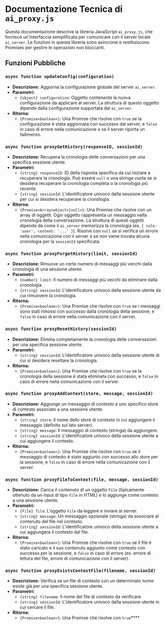 # Documentazione Tecnica di `ai_proxy.js`

Questa documentazione descrive la libreria JavaScript `ai_proxy.js`, che fornisce un'interfaccia semplificata per comunicare con il server locale `ai_server`. Le funzioni in questa libreria sono asincrone e restituiscono Promises per gestire le operazioni non bloccanti.

## Funzioni Pubbliche

### `async function updateConfig(configuration)`

- **Descrizione:** Aggiorna la configurazione globale del server `ai_server`.
- **Parametri:**
  - `{object} configuration`: Oggetto contenente la nuova configurazione da applicare al server. La struttura di questo oggetto dipende dalla configurazione supportata dal `ai_server`.
- **Ritorna:**
  - `{Promise<boolean>}`: Una Promise che risolve con `true` se la configurazione è stata aggiornata con successo dal server, e `false` in caso di errore nella comunicazione o se il server riporta un fallimento.

### `async function proxyGetHistory(responseID, sessionId)`

- **Descrizione:** Recupera la cronologia delle conversazioni per una specifica sessione utente.
- **Parametri:**
  - `{string} responseID`: ID della risposta specifica da cui iniziare a recuperare la cronologia. Può essere `null` o una stringa vuota se si desidera recuperare la cronologia completa o la cronologia più recente.
  - `{string} sessionId`: L'identificatore univoco della sessione utente per cui si desidera recuperare la cronologia.
- **Ritorna:**
  - `{Promise<Array<object>|null>}`: Una Promise che risolve con un array di oggetti. Ogni oggetto rappresenta un messaggio nella cronologia della conversazione. La struttura di questi oggetti dipende da come il `ai_server` memorizza la cronologia (es. `{ role: 'user', content: '...' }`). Risolve con `null` se si verifica un errore nella comunicazione con il server o se non viene trovata alcuna cronologia per la `sessionId` specificata.

### `async function proxyForgetHistory(limit, sessionId)`

- **Descrizione:** Rimuove un certo numero di messaggi più vecchi dalla cronologia di una sessione utente.
- **Parametri:**
  - `{number} limit`: Il numero di messaggi più vecchi da eliminare dalla cronologia.
  - `{string} sessionId`: L'identificatore univoco della sessione utente da cui rimuovere la cronologia.
- **Ritorna:**
  - `{Promise<boolean>}`: Una Promise che risolve con `true` se i messaggi sono stati rimossi con successo dalla cronologia della sessione, e `false` in caso di errore nella comunicazione con il server.

### `async function proxyResetHistory(sessionId)`

- **Descrizione:** Elimina completamente la cronologia delle conversazioni per una specifica sessione utente.
- **Parametri:**
  - `{string} sessionId`: L'identificatore univoco della sessione utente di cui si desidera resettare la cronologia.
- **Ritorna:**
  - `{Promise<boolean>}`: Una Promise che risolve con `true` se la cronologia della sessione è stata eliminata con successo, e `false` in caso di errore nella comunicazione con il server.

### `async function proxyAddContext(store, message, sessionId)`

- **Descrizione:** Aggiunge un messaggio di contesto a uno specifico store di contesto associato a una sessione utente.
- **Parametri:**
  - `{string} store`: Il nome dello store di contesto in cui aggiungere il messaggio (definito sul lato server).
  - `{string} message`: Il messaggio di contesto (stringa) da aggiungere.
  - `{string} sessionId`: L'identificatore univoco della sessione utente a cui aggiungere il contesto.
- **Ritorna:**
  - `{Promise<boolean>}`: Una Promise che risolve con `true` se il messaggio di contesto è stato aggiunto con successo allo store per la sessione, e `false` in caso di errore nella comunicazione con il server.

### `async function proxyFileToContext(file, message, sessionId)`

- **Descrizione:** Carica il contenuto di un oggetto `File` (tipicamente ottenuto da un input di tipo `file` in HTML) e lo aggiunge come contesto a una sessione utente.
- **Parametri:**
  - `{File} file`: L'oggetto `File` da leggere e inviare al server.
  - `{string} message`: Un messaggio opzionale (stringa) da associare al contenuto del file nel contesto.
  - `{string} sessionId`: L'identificatore univoco della sessione utente a cui aggiungere il contesto dal file.
- **Ritorna:**
  - `{Promise<boolean>}`: Una Promise che risolve con `true` se il file è stato caricato e il suo contenuto aggiunto come contesto con successo per la sessione, e `false` in caso di errore (es. errore di lettura del file, errore di comunicazione con il server).

### `async function proxyExistsContextFile(filename, sessionId)`

- **Descrizione:** Verifica se un file di contesto con un determinato nome esiste già per una specifica sessione utente.
- **Parametri:**
  - `{string} filename`: Il nome del file di contesto da verificare.
  - `{string} sessionId`: L'identificatore univoco della sessione utente in cui cercare il file.
- **Ritorna:**
  - `{Promise<boolean>}`: Una Promise che risolve con `true`****
